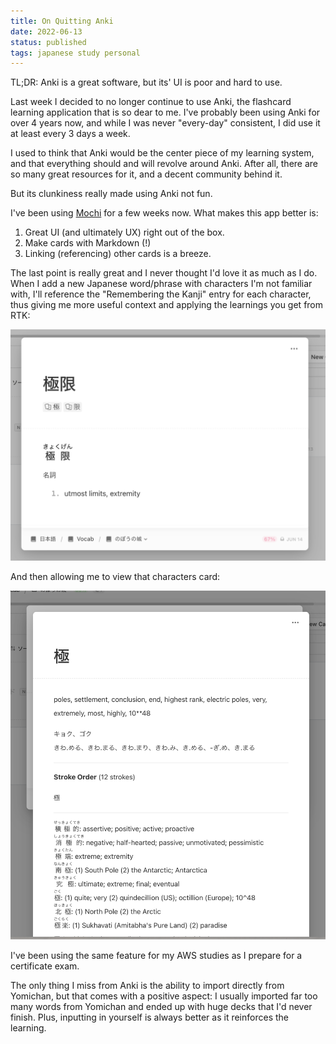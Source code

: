 ```yaml
---
title: On Quitting Anki
date: 2022-06-13
status: published
tags: japanese study personal
---
```


TL;DR: Anki is a great software, but its' UI is poor and hard to use.

Last week I decided to no longer continue to use Anki, the flashcard learning
application that is so dear to me. I've probably been using Anki for over 4 years
now, and while I was never "every-day" consistent, I did use it at least every 3 days a week.

I used to think that Anki would be the center piece of my learning system, and that everything
should and will revolve around Anki. After all, there are so many great resources for it, and
a decent community behind it.

But its clunkiness really made using Anki not fun.

I've been using [Mochi](https://mochi.cards/) for a few weeks now. What makes this app
better is:

1. Great UI (and ultimately UX) right out of the box.
2. Make cards with Markdown (!)
3. Linking (referencing) other cards is a breeze.

The last point is really great and I never thought I'd love it as much as I do.
When I add a new Japanese word/phrase with characters I'm not familiar with, I'll
reference the "Remembering the Kanji" entry for each character, thus giving me
more useful context and applying the learnings you get from RTK:

![Word with character back-links](./posts/on-quitting-anki/word.png)

And then allowing me to view that characters card:

![Reference popup](./posts/on-quitting-anki/reference-popup.png)

I've been using the same feature for my AWS studies as I prepare for a certificate
exam.

The only thing I miss from Anki is the ability to import directly from Yomichan,
but that comes with a positive aspect: I usually imported far too many
words from Yomichan and ended up with huge decks that I'd never finish.
Plus, inputting in yourself is always better as it reinforces the learning.
